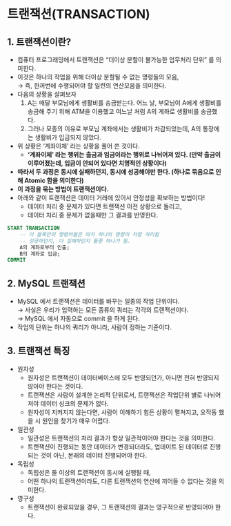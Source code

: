 # 트랜잭션(TRANSACTION)

## 1. 트랜잭션이란?

* 컴퓨터 프로그래밍에서 트랜잭션은 “더이상 분할이 불가능한 업무처리 단위” 를 의미한다.
* 이것은 하나의 작업을 위해 더이상 분할될 수 없는 명령들의 모음, \
  → 즉, 한꺼번에 수행되어야 할 일련의 연산모음을 의미한다.
* 다음의 상황을 살펴보자
  1. A는 매달 부모님에게 생활비를 송금받는다. 어느 날, 부모님이 A에게 생활비를 송금해 주기 위해 ATM을 이용했고 여느날 처럼 A의 계좌로 생활비를 송금했다.
  2. 그러나 모종의 이유로 부모님 계좌에서는 생활비가 차감되었는데, A의 통장에는 생활비가 입금되지 않았다.
* 위 상황은 ‘계좌이체’ 라는 상황을 풀어 쓴 것이다.
  * **‘계좌이체’ 라는 행위는 출금과 임금이라는 행위로 나뉘어져 있다. (만약 출금이 이루어졌는데, 입금이 안되어 있다면 치명적인 상황이다)**
* **따라서 두 과정은 동시에 실패하던지, 동시에 성공해야만 한다. (하나로 묶음으로 인해 Atomic 함을 의미한다)**
* **이 과정을 묶는 방법이 트랜잭션이다.**
* 아래와 같이 트랜잭션은 데이터 거래에 있어서 안정성을 확보하는 방법이다!
  * 데이터 처리 중 문제가 있다면 트랜잭션 이전 상황으로 돌리고,
  * 데이터 처리 중 문제가 없을때만 그 결과를 반영한다.

```sql
START TRANSACTION
    -- 이 블록안의 명령어들은 마치 하나의 명령어 처럼 처리됨
    -- 성공하던지, 다 실패하던지 둘중 하나가 됨.
    A의 계좌로부터 인출;
    B의 계좌로 입금;
COMMIT
```

## 2. MySQL 트랜잭션

* MySQL 에서 트랜잭션은 데이터를 바꾸는 일종의 작업 단위이다. \
  → 사실은 우리가 입력하는 모든 종류의 쿼리는 각각의 트랜잭션이다. \
  → MySQL 에서 자동으로 commit 을 하게 된다.
* 작업의 단위는 하나의 쿼리가 아니라, 사람이 정하는 기준이다.

## 3. 트랜잭션 특징

* 원자성
  * 원자성은 트랜잭션이 데이터베이스에 모두 반영되던가, 아니면 전혀 반영되지 않아야 한다는 것이다.
  * 트랜잭션은 사람이 설계한 논리적 단위로서, 트랜잭션은 작업단위 별로 나뉘어져야 데이터 싱크의 문제가 없다.
  * 원자성이 지켜지지 않는다면, 사람이 이해하기 힘든 상황이 펼쳐지고, 오작동 했을 시 원인을 찾기가 매우 어렵다.
* 일관성
  * 일관성은 트랜잭션의 처리 결과가 항상 일관적이어야 한다는 것을 의미한다.
  * 트랜잭션이 진행되는 동안 데이터가 변경되더라도, 업데이트 된 데이터로 진행되는 것이 아닌, 본래의 데이터 진행되어야 한다.
* 독립성
  * 독립성은 둘 이상의 트랜잭션이 동시에 실행될 때,
  * 어떤 하나의 트랜잭션이라도, 다른 트랜잭션의 연산에 끼어들 수 없다는 것을 의미한다.
* 영구성
  * 트랜잭션이 완료되었을 경우, 그 트랜잭션의 결과는 영구적으로 반영되어야 한다.
